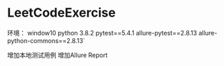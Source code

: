 # LeetCodeExercise

环境：
    window10
    python 3.8.2
    pytest==5.4.1
    allure-pytest==2.8.13
    allure-python-commons==2.8.13`

增加本地测试用例
增加Allure Report


